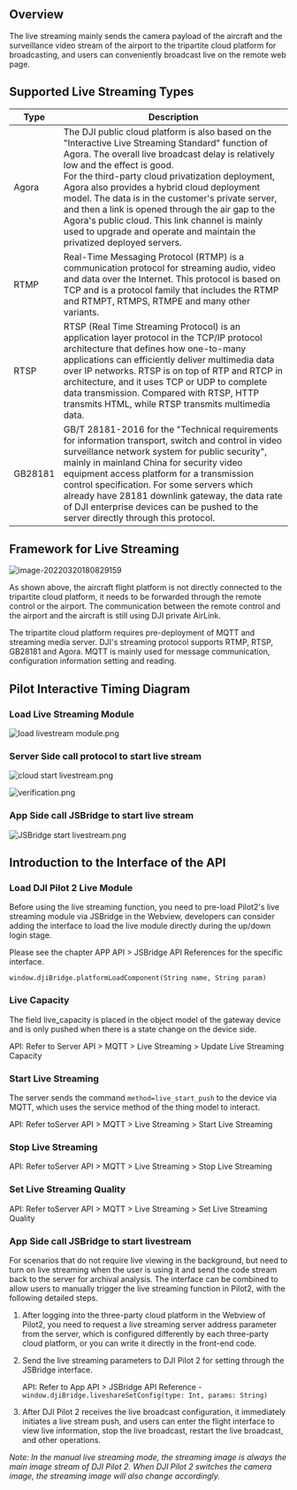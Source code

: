 ## Overview

The live streaming mainly sends the camera payload of the aircraft and the surveillance video stream of the airport to the tripartite cloud platform for broadcasting, and users can conveniently broadcast live on the remote web page.



## Supported Live Streaming Types

| Type    | Description                                                  |
| ------- | ------------------------------------------------------------ |
| Agora   | The DJI public cloud platform is also based on the "Interactive Live Streaming Standard" function of Agora. The overall live broadcast delay is relatively low and the effect is good. <br/>For the third-party cloud privatization deployment, Agora also provides a hybrid cloud deployment model. The data is in the customer's private server, and then a link is opened through the air gap to the Agora's public cloud. This link channel is mainly used to upgrade and operate and maintain the privatized deployed servers. | 
| RTMP    | Real-Time Messaging Protocol (RTMP) is a communication protocol for streaming audio, video and data over the Internet. This protocol is based on TCP and is a protocol family that includes the RTMP and RTMPT, RTMPS, RTMPE and many other variants. |
| RTSP    | RTSP (Real Time Streaming Protocol) is an application layer protocol in the TCP/IP protocol architecture that defines how one-to-many applications can efficiently deliver multimedia data over IP networks. RTSP is on top of RTP and RTCP in architecture, and it uses TCP or UDP to complete data transmission. Compared with RTSP, HTTP transmits HTML, while RTSP transmits multimedia data. |
| GB28181 | GB/T 28181-2016 for the "Technical requirements for information transport, switch and control in video surveillance network system for public security", mainly in mainland China for security video equipment access platform for a transmission control specification. For some servers which already have 28181 downlink gateway, the data rate of DJI enterprise devices can be pushed to the server directly through this protocol. |


## Framework for Live Streaming

![image-20220320180829159](https://terra-1-g.djicdn.com/84f990b0bbd145e6a3930de0c55d3b2b/admin/doc/0acd5856-2052-412e-9cf7-1c9622ce16bc.png)

As shown above, the aircraft flight platform is not directly connected to the tripartite cloud platform, it needs to be forwarded through the remote control or the airport. The communication between the remote control and the airport and the aircraft is still using DJI private AirLink.

The tripartite cloud platform requires pre-deployment of MQTT and streaming media server. DJI's streaming protocol supports RTMP, RTSP, GB28181 and Agora. MQTT is mainly used for message communication, configuration information setting and reading.





## Pilot Interactive Timing Diagram
### Load Live Streaming Module
![load livestream module.png](https://terra-1-g.djicdn.com/84f990b0bbd145e6a3930de0c55d3b2b/admin/doc/ae4afbb2-9f0d-4ed4-8975-46ef25b2bb4f.png)

### Server Side call protocol to start live stream
![cloud start livestream.png](https://terra-1-g.djicdn.com/84f990b0bbd145e6a3930de0c55d3b2b/admin/doc/eea10de0-3294-4ea1-a92c-d793ff6d2cde.png)

![verification.png](https://terra-1-g.djicdn.com/84f990b0bbd145e6a3930de0c55d3b2b/admin/doc/e2ad0700-3666-4bcd-8857-d79208f84d6e.png)

### App Side call JSBridge to start live stream
![JSBridge start livestream.png](https://terra-1-g.djicdn.com/84f990b0bbd145e6a3930de0c55d3b2b/admin/doc/e402b88d-98ac-4934-8999-9b68956b9c17.png)


## Introduction to the Interface of the API

### Load DJI Pilot 2 Live Module

Before using the live streaming function, you need to pre-load Pilot2's live streaming module via JSBridge in the Webview, developers can consider adding the interface to load the live module directly during the up/down login stage. 

Please see the chapter APP API > JSBridge API References for the specific interface.

`window.djiBridge.platformLoadComponent(String name, String param)`

### Live Capacity

The field live_capacity is placed in the object model of the gateway device and is only pushed when there is a state change on the device side.

API: Refer to Server API > MQTT > Live Streaming > Update Live Streaming Capacity

### Start Live Streaming

The server sends the command ``method=live_start_push`` to the device via MQTT, which uses the service method of the thing model to interact.

API: Refer toServer API > MQTT > Live Streaming > Start Live Streaming

### Stop Live Streaming

API: Refer toServer API > MQTT > Live Streaming > Stop Live Streaming

### Set Live Streaming Quality

API: Refer toServer API > MQTT > Live Streaming > Set Live Streaming Quality

### App Side call JSBridge to start livestream

For scenarios that do not require live viewing in the background, but need to turn on live streaming when the user is using it and send the code stream back to the server for archival analysis. The interface can be combined to allow users to manually trigger the live streaming function in Pilot2, with the following detailed steps.

1. After logging into the three-party cloud platform in the Webview of Pilot2, you need to request a live streaming server address parameter from the server, which is configured differently by each three-party cloud platform, or you can write it directly in the front-end code.

2. Send the live streaming parameters to DJI Pilot 2 for setting through the JSBridge interface.

   API: Refer to App API > JSBridge API Reference -`window.djiBridge.liveshareSetConfig(type: Int, params: String)` 

3. After DJI Pilot 2 receives the live broadcast configuration, it immediately initiates a live stream push, and users can enter the flight interface to view live information, stop the live broadcast, restart the live broadcast, and other operations.

*Note: In the manual live streaming mode, the streaming image is always the main image stream of DJI Pilot 2. When DJI Pilot 2 switches the camera image, the streaming image will also change accordingly.*